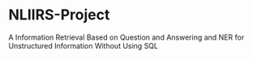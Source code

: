 # NLIIRS-Project
A Information Retrieval Based on Question and Answering and NER for Unstructured Information Without Using SQL
